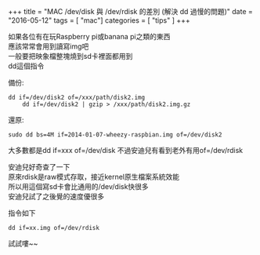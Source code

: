 +++
title = "MAC /dev/disk 與 /dev/rdisk 的差別 (解決 dd 過慢的問題)"
date = "2016-05-12"
tags = [ "mac"]
categories = [ "tips" ]
+++

如果各位有在玩Raspberry pi或banana pi之類的東西  
應該常常會用到讀寫img吧  
一般要把映象檔整塊燒到sd卡裡面都用到  
dd這個指令  

備份:  

    dd if=/dev/disk2 of=/xxx/path/disk2.img
        dd if=/dev/disk2 | gzip > /xxx/path/disk2.img.gz  

還原:

    sudo dd bs=4M if=2014-01-07-wheezy-raspbian.img of=/dev/disk2

大多數都是dd if=xxx of=/dev/disk
不過安迪兒有看到老外有用of=/dev/rdisk  

安迪兒好奇查了一下  
原來rdisk是raw模式存取，接近kernel原生檔案系統效能      
所以用這個寫sd卡會比通用的/dev/disk快很多  
安迪兒試了之後覺的速度優很多    

指令如下

    dd if=xx.img of=/dev/rdisk  

試試嘍~~
